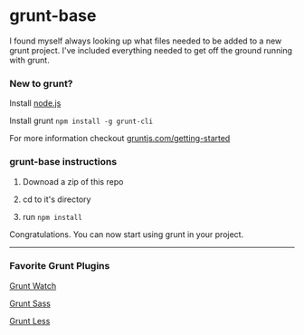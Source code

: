 # grunt-base

I found myself always looking up what files needed to be added to a new grunt project. I've included everything needed to get off the ground running with grunt.

### New to grunt?
Install [node.js](http://nodejs.org)

Install grunt `npm install -g grunt-cli` 

For more information checkout [gruntjs.com/getting-started](http://gruntjs.com/getting-started)

### grunt-base instructions
1. Downoad a zip of this repo

2. cd to it's directory

3. run `npm install`

Congratulations. You can now start using grunt in your project.

- - -

### Favorite Grunt Plugins

[Grunt Watch](https://github.com/gruntjs/grunt-contrib-watch)

[Grunt Sass](https://github.com/gruntjs/grunt-contrib-sass)

[Grunt Less](https://github.com/gruntjs/grunt-contrib-less)

